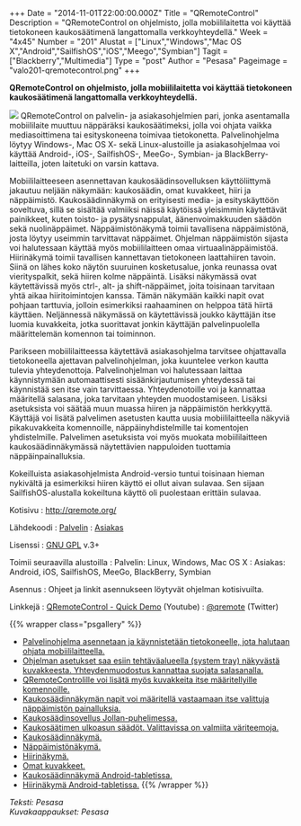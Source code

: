 +++
Date = "2014-11-01T22:00:00.000Z"
Title = "QRemoteControl"
Description = "QRemoteControl on ohjelmisto, jolla mobiililaitetta voi käyttää tietokoneen kaukosäätimenä langattomalla verkkoyhteydellä."
Week = "4x45"
Number = "201"
Alustat = ["Linux","Windows","Mac OS X","Android","SailfishOS","iOS","Meego","Symbian"]
Tagit = ["Blackberry","Multimedia"]
Type = "post"
Author = "Pesasa"
Pageimage = "valo201-qremotecontrol.png"
+++


**QRemoteControl on ohjelmisto, jolla mobiililaitetta voi käyttää
tietokoneen kaukosäätimenä langattomalla verkkoyhteydellä.**

![ ](/images/valo201-qremotecontrol.png "fig:valo201-qremotecontrol.png")
QRemoteControl on palvelin- ja asiakasohjelmien pari, jonka asentamalla
mobiililaite muuttuu näppäräksi kaukosäätimeksi, jolla voi ohjata vaikka
mediasoittimena tai esityskoneena toimivaa tietokonetta. Palvelinohjelma
löytyy Windows-, Mac OS X- sekä Linux-alustoille ja asiakasohjelmaa voi
käyttää Android-, iOS-, SailfishOS-, MeeGo-, Symbian- ja
BlackBerry-laitteilla, joten laitetuki on varsin kattava.

Mobiililaitteeseen asennettavan kaukosäädinsovelluksen käyttöliittymä
jakautuu neljään näkymään: kaukosäädin, omat kuvakkeet, hiiri ja
näppäimistö. Kaukosäädinnäkymä on erityisesti media- ja esityskäyttöön
soveltuva, sillä se sisältää valmiiksi näissä käytöissä yleisimmin
käytettävät painikkeet, kuten toisto- ja pysätysnappulat,
äänenvoimakkuuden säädön sekä nuolinäppäimet. Näppäimistönäkymä toimii
tavallisena näppäimistönä, josta löytyy useimmin tarvittavat näppäimet.
Ohjelman näppäimistön sijasta voi halutessaan käyttää myös
mobiililaitteen omaa virtuaalinäppäimistöä. Hiirinäkymä toimii
tavallisen kannettavan tietokoneen laattahiiren tavoin. Siinä on lähes
koko näytön suuruinen kosketusalue, jonka reunassa ovat vierityspalkit,
sekä hiiren kolme näppäintä. Lisäksi näkymässä ovat käytettävissä myös
ctrl-, alt- ja shift-näppäimet, joita toisinaan tarvitaan yhtä aikaa
hiiritoimintojen kanssa. Tämän näkymään kaikki napit ovat pohjaan
tarttuvia, jolloin esimerkiksi raahaaminen on helppoa tätä hiirtä
käyttäen. Neljännessä näkymässä on käytettävissä joukko käyttäjän itse
luomia kuvakkeita, jotka suorittavat jonkin käyttäjän palvelinpuolella
määrittelemän komennon tai toiminnon.

Parikseen mobiililaitteessa käytettävä asiakasohjelma tarvitsee
ohjattavalla tietokoneella ajettavan palvelinohjelman, joka kuuntelee
verkon kautta tulevia yhteydenottoja. Palvelinohjelman voi halutessaan
laittaa käynnistymään automaattisesti sisäänkirjautumisen yhteydessä tai
käynnistää sen itse vain tarvittaessa. Yhteydenotoille voi ja kannattaa
määritellä salasana, joka tarvitaan yhteyden muodostamiseen. Lisäksi
asetuksista voi säätää muun muassa hiiren ja näppäimistön herkkyyttä.
Käyttäjä voi lisätä palvelimen asetusten kautta uusia mobiililaitteella
näkyviä pikakuvakkeita komennoille, näppäinyhdistelmille tai komentojen
yhdistelmille. Palvelimen asetuksista voi myös muokata mobiililaitteen
kaukosäädinnäkymässä näytettävien nappuloiden tuottamia
näppäinpainalluksia.

Kokeilluista asiakasohjelmista Android-versio tuntui toisinaan hieman
nykivältä ja esimerkiksi hiiren käyttö ei ollut aivan sulavaa. Sen
sijaan SailfishOS-alustalla kokeiltuna käyttö oli puolestaan erittäin
sulavaa.

Kotisivu
:   <http://qremote.org/>

Lähdekoodi
:   [Palvelin](http://sourceforge.net/projects/qrc/)
:   [Asiakas](https://github.com/strahlex/QRemoteControl-Client)

Lisenssi
:   [GNU GPL](GNU_GPL) v.3+

Toimii seuraavilla alustoilla
:   Palvelin: Linux, Windows, Mac OS X
:   Asiakas: Android, iOS, SailfishOS, MeeGo, BlackBerry, Symbian

Asennus
:   Ohjeet ja linkit asennukseen löytyvät ohjelman kotisivuilta.

Linkkejä
:   [QRemoteControl - Quick
    Demo](http://www.youtube.com/watch?v=Ue6I071I3ms) (Youtube)
:   [@qremote](https://twitter.com/qremote) (Twitter)

{{% wrapper class="psgallery" %}}
-   [Palvelinohjelma asennetaan ja käynnistetään tietokoneelle, jota
    halutaan ohjata mobiililaitteella.](/images/qremotecontrol-1.jpg)
-   [Ohjelman asetukset saa esiin tehtäväalueella (system tray)
    näkyvästä kuvakkeesta. Yhteydenmuodostus kannattaa suojata
    salasanalla.](/images/qremotecontrol-2.jpg)
-   [QRemoteControlille voi lisätä myös kuvakkeita itse määritellyille
    komennoille.](/images/qremotecontrol-3.jpg)
-   [Kaukosäädinnäkymän napit voi määritellä vastaamaan itse valittuja
    näppäimistön painalluksia.](/images/qremotecontrol-4.jpg)
-   [Kaukosäädinsovellus
    Jollan-puhelimessa.](/images/qremotecontrol-5.jpg)
-   [Kaukosäätimen ulkoasun säädöt. Valittavissa on valmiita
    väriteemoja.](/images/qremotecontrol-6.jpg)
-   [Kaukosäädinnäkymä.](/images/qremotecontrol-7.jpg)
-   [Näppäimistönäkymä.](/images/qremotecontrol-8.jpg)
-   [Hiirinäkymä.](/images/qremotecontrol-9.jpg)
-   [Omat kuvakkeet.](/images/qremotecontrol-10.jpg)
-   [Kaukosäädinnäkymä
    Android-tabletissa.](/images/qremotecontrol-11.jpg)
-   [Hiirinäkymä Android-tabletissa.](/images/qremotecontrol-12.jpg)
{{% /wrapper %}}

*Teksti: Pesasa* <br />
*Kuvakaappaukset: Pesasa*


